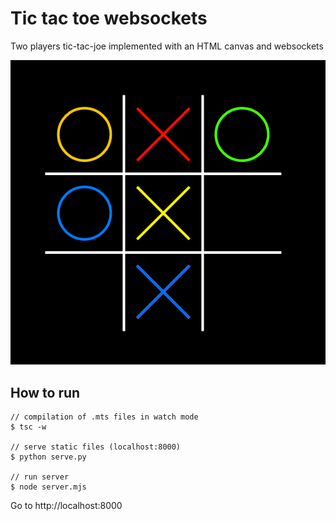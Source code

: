 # Tic tac toe websockets

Two players tic-tac-joe implemented with an HTML canvas and websockets 

![](screenshot.png)

## How to run

```
// compilation of .mts files in watch mode
$ tsc -w

// serve static files (localhost:8000)
$ python serve.py

// run server
$ node server.mjs
```

Go to http://localhost:8000


